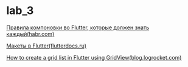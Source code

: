 # lab_3

[Правила компоновки во Flutter, которые должен знать каждый(habr.com)](https://habr.com/ru/post/500210/)

[Макеты в Flutter(flutterdocs.ru)](https://flutterdocs.ru/makety-v-flutter/)

[How to create a grid list in Flutter using GridView(blog.logrocket.com)](https://blog.logrocket.com/how-to-create-a-grid-list-in-flutter-using-gridview/)